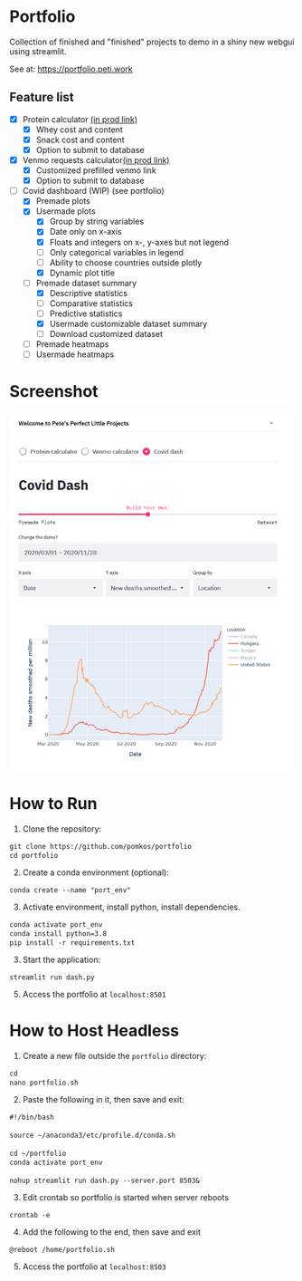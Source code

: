 # Portfolio
Collection of finished and "finished" projects to demo in a shiny new webgui using streamlit.

See at: https://portfolio.peti.work

## Feature list
* [x] Protein calculator [(in prod link)](https://protein.peti.work)
  * [x] Whey cost and content
  * [x] Snack cost and content
  * [x] Option to submit to database
* [x] Venmo requests calculator[(in prod link)](https://payme.peti.work)
  * [x] Customized prefilled venmo link
  * [x] Option to submit to database
* [ ] Covid dashboard (WIP) (see portfolio)
  * [x] Premade plots
  * [x] Usermade plots
    * [x] Group by string variables
    * [x] Date only on x-axis
    * [x] Floats and integers on x-, y-axes but not legend
    * [ ] Only categorical variables in legend
    * [ ] Ability to choose countries outside plotly
    * [x] Dynamic plot title
  * [ ] Premade dataset summary
    * [x] Descriptive statistics
    * [ ] Comparative statistics
    * [ ] Predictive statistics
    * [x] Usermade customizable dataset summary
    * [ ] Download customized dataset
  * [ ] Premade heatmaps
  * [ ] Usermade heatmaps

# Screenshot
<img src="https://github.com/pomkos/portfolio/blob/main/sample.png" width="620">

# How to Run

1. Clone the repository:
```
git clone https://github.com/pomkos/portfolio
cd portfolio
```

2. Create a conda environment (optional):

```
conda create --name "port_env"
```

3. Activate environment, install python, install dependencies.

```
conda activate port_env
conda install python=3.8
pip install -r requirements.txt
```
3. Start the application:
```
streamlit run dash.py
```
5. Access the portfolio at `localhost:8501`
# How to Host Headless

1. Create a new file outside the `portfolio` directory:

```
cd
nano portfolio.sh
```

2. Paste the following in it, then save and exit:

```
#!/bin/bash

source ~/anaconda3/etc/profile.d/conda.sh

cd ~/portfolio
conda activate port_env

nohup streamlit run dash.py --server.port 8503&
```

3. Edit crontab so portfolio is started when server reboots

```
crontab -e
```

4. Add the following to the end, then save and exit

```
@reboot /home/portfolio.sh
```

5. Access the portfolio at `localhost:8503`

